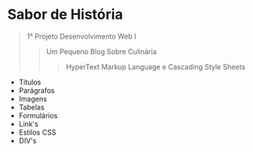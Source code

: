 # Sabor de História
> 1° Projeto Desenvolvimento Web I
> > Um Pequeno Blog Sobre Culinária
> > > HyperText Markup Language e Cascading Style Sheets

- Títulos
- Parágrafos
- Imagens
- Tabelas
- Formulários
- Link's
- Estilos CSS
- DIV's
